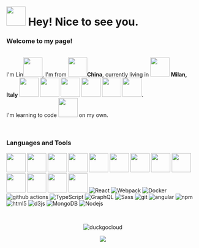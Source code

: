 ### 

<!--
**duckgocloud/duckgocloud** is a ✨ _special_ ✨ repository because its `README.md` (this file) appears on your GitHub profile.

Here are some ideas to get you started:

- 🔭 I’m currently working on ...
- 🌱 I’m currently learning ...
- 👯 I’m looking to collaborate on ...
- 🤔 I’m looking for help with ...
- 💬 Ask me about ...
- 📫 How to reach me: ...
- 😄 Pronouns: ...
- ⚡ Fun fact: ...
-->





<h1><img src="https://emojis.slackmojis.com/emojis/images/1531849430/4246/blob-sunglasses.gif?1531849430" width="50"/> Hey! Nice to see you.</h1>

<h3>Welcome to my page!</h3>
<p></br> I'm Lin<img src="https://img.icons8.com/external-avatar-andi-nur-abdillah/512/external-Girl-kid-avatar-avatar-andi-nur-abdillah-4.png" width="50"/>, I'm from   <img src="https://img.icons8.com/doodle/512/china.png" width="50"/><b>China</b>, currently living in <img src="https://img.icons8.com/external-flaticons-lineal-color-flat-icons/512/external-milan-fashion-week-flaticons-lineal-color-flat-icons.png" width="50"/> <b>Milan, Italy</b> <img src="https://img.icons8.com/doodle/2x/italy.png" width="50"/>


<img src="https://img.icons8.com/doodle/512/pizza.png" width="50"/>
<img src="https://img.icons8.com/external-filled-line-andi-nur-abdillah/512/external-spaghetti-food-filled-line-filled-line-andi-nur-abdillah.png" width="50"/>
<img src="https://img.icons8.com/doodle/512/pizza.png](https://img.icons8.com/doodle/512/ice-cream-cone.png" width="50"/>
<img src="https://img.icons8.com/doodle/512/cheese.png" width="50"/>
<img src="https://img.icons8.com/cotton/512/wine-glass--v3.png" width="50"/>.

<br>
I'm learning to code 
<img src="https://img.icons8.com/external-prettycons-flat-prettycons/512/external-coding-web-and-seo-prettycons-flat-prettycons.png" width="50"/> on my own.
</p>
<br>








<h3>Languages and Tools</h3>
<p>
  <img src="https://img.icons8.com/external-flaticons-lineal-color-flat-icons/512/external-html-5-mobile-app-development-flaticons-lineal-color-flat-icons.png" width="50"/>
  <img src="https://img.icons8.com/dusk/512/css3.png" width="50"/>
  <img src="https://img.icons8.com/dusk/512/javascript.png" width="50"/>
  <img src="https://img.icons8.com/dusk/2x/python.png" width="50"/>
  <img src="https://img.icons8.com/external-those-icons-lineal-color-those-icons/512/external-Git-social-media-those-icons-lineal-color-those-icons.png" width="50"/>
  <img src="https://img.icons8.com/ios-glyphs/512/github.png" width="50"/>
  <img src="https://img.icons8.com/ios/512/jquery.png" width="50"/>
  
  <img src="https://img.icons8.com/office/512/react.png" width="50"/>
  <img src="https://img.icons8.com/color/512/nodejs.png" width="50"/>
  <img src="https://img.icons8.com/color/512/npm.png" width="50"/>
  <img src="https://img.icons8.com/external-tal-revivo-filled-tal-revivo/512/external-typescript-an-open-source-programming-language-developed-and-maintained-by-microsoft-logo-filled-tal-revivo.png" width="50"/>
  <img src="https://img.icons8.com/external-tal-revivo-filled-tal-revivo/512/external-angular-a-typescript-based-open-source-web-application-framework-logo-filled-tal-revivo.png" width="50"/>
  <img src="https://img.icons8.com/dusk/2x/sql.png" width="50"/>
  
  
  

  <img alt="React" src="https://img.shields.io/badge/-React-45b8d8?style=flat-square&logo=react&logoColor=white" />
  <img alt="Webpack" src="https://img.shields.io/badge/-Webpack-8DD6F9?style=flat-square&logo=webpack&logoColor=white" /> 
  <img alt="Docker" src="https://img.shields.io/badge/-Docker-46a2f1?style=flat-square&logo=docker&logoColor=white" />
  <img alt="github actions" src="https://img.shields.io/badge/-Github_Actions-2088FF?style=flat-square&logo=github-actions&logoColor=white" />
  
  <img alt="TypeScript" src="https://img.shields.io/badge/-TypeScript-007ACC?style=flat-square&logo=typescript&logoColor=white" />
  
 
  
  
  <img alt="GraphQL" src="https://img.shields.io/badge/-GraphQL-E10098?style=flat-square&logo=graphql&logoColor=white" />
  <img alt="Sass" src="https://img.shields.io/badge/-Sass-CC6699?style=flat-square&logo=sass&logoColor=white" />
  
  <img alt="git" src="https://img.shields.io/badge/-Git-F05032?style=flat-square&logo=git&logoColor=white" />
  
  <img alt="angular" src="https://img.shields.io/badge/-Angular-DD0031?style=flat-square&logo=angular&logoColor=white" />
  <img alt="npm" src="https://img.shields.io/badge/-NPM-CB3837?style=flat-square&logo=npm&logoColor=white" />
  <img alt="html5" src="https://img.shields.io/badge/-HTML5-E34F26?style=flat-square&logo=html5&logoColor=white" />
  
  
  <img alt="d3js" src="https://img.shields.io/badge/-D3.js-F9A03C?style=flat-square&logo=d3.js&logoColor=white" />
  
  <img alt="MongoDB" src="https://img.shields.io/badge/-MongoDB-13aa52?style=flat-square&logo=mongodb&logoColor=white" />
  <img alt="Nodejs" src="https://img.shields.io/badge/-Nodejs-43853d?style=flat-square&logo=Node.js&logoColor=white" />
</p>




<br>


  

<p align="center"> <img src="https://github-readme-stats.vercel.app/api?username=duckgocloud&show_icons=true&theme=great-gatsby" alt="duckgocloud" />

<p align="center"> <img src="https://github-readme-stats.vercel.app/api/top-langs/?username=duckgocloud&layout=compact" />
